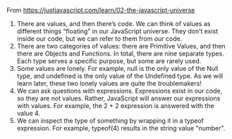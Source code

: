 From https://justjavascript.com/learn/02-the-javascript-universe

1. There are values, and then there’s code. We can think of values as different things “floating” in our JavaScript universe. They don’t exist inside our code, but we can refer to them from our code.
2. There are two categories of values: there are Primitive Values, and then there are Objects and Functions. In total, there are nine separate types. Each type serves a specific purpose, but some are rarely used.
3. Some values are lonely. For example, null is the only value of the Null type, and undefined is the only value of the Undefined type. As we will learn later, these two lonely values are quite the troublemakers!
4. We can ask questions with expressions. Expressions exist in our code, so they are not values. Rather, JavaScript will answer our expressions with values. For example, the 2 + 2 expression is answered with the value 4.
5. We can inspect the type of something by wrapping it in a typeof expression. For example, typeof(4) results in the string value "number".

